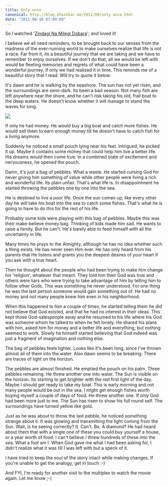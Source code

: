 ```yaml
---
title: Only once
canonical: http://blog.bhashkar.me/2011/08/only-once.html
date: "2011-08-10 07:09:00"
---
```

So I watched '[Zindagi Na Milegi Dobara](http://www.imdb.com/title/tt1562872/)'; and loved it!

I believe we all need reminders, to be brought back to our senses from the madness of the ever-running world to make ourselves realize that life is not a race.<span class="more"></span> Far from it, its a beautiful journey that we are taking and we have to remember to enjoy ourselves. If we don't do that, all we would be left with would be fleeting memories and regrets of what could have been a wonderful journey, if only we had realized it in time. This reminds me of a beautiful story that I read. Will try to quote it below.

It's dawn and he is walking by the seashore. The sun has not yet risen, and the surroundings are semi-dark. Its been a bad season. Not many fish are left anywhere near the shore, and he can't risk taking his old, frail boat to the deep waters. He doesn't know whether it will manage to stand the waves for long.

![](http://4.bp.blogspot.com/-yghiKCfz-eY/T6Z6FG88TzI/AAAAAAAAA30/GlwU94GvPbQ/s1600/orange_glow_of_the_dawn_sun_and_beauty_of_the_sky_reflecting_in_the_beach_and_sea.2560x1600.ba7662ff.jpg)

If only he had money. He would buy a big boat and catch more fishes. He would sell them to earn enough money till he doesn't have to catch fish for a living anymore.

Suddenly he noticed a small pouch lying near his feet. Intrigued, he picked it up. Maybe it contains some money that could help him live a better life. His dreams would then come true. In a combined state of excitement and nervousness, he opened the pouch.

Damn, it's just a bag of pebbles. What a waste. He started cursing God for never giving him something of value while other people were living a rich and wonderful life. Its plain unfair. That's what life is. In disappointment  he started throwing the pebbles one by one into the sea.

He is destined to live a poor life. Once the sun comes up, like every other day he will take his boat into the sea to catch some fishes. That's what he is going to have to do this for the rest of his life.

Probably some kids were playing with this bag of pebbles. Maybe this was their make-believe money bag. Thinking of kids made him sad. He wants to raise a family. But he can't. He's barely able to feed himself with all the uncertainty in life.

Many times he prays to the Almighty, although he has no idea whether such a thing exists. He has never seen Him ever. He has only heard from his parents that He listens and grants you the deepest desires of your heart if you ask with a true heart.

Then he thought about the people who had been trying to make him change his 'religion', whatever that meant. They told him their God was true and others were liars who were trying to take advantage of him by telling him to follow other Gods. This was something he never understood. For one thing he was the last person someone would gain something out of. He had no money and not many people knew him even in his neighborhood.

When this happened to him a couple of times, he started telling them he did not believe that God existed, and that he had no interest in their ideas. This kept those God-salespeople away and he resumed to his life where his God was someone whom he talked to when he felt lonely. He shared his plans with him, asked him for money and a better life and everything; but nothing seemed to work. Slowly he himself started believing that God indeed was just a fragment of imagination and nothing else.

The bag of pebbles feels lighter. Looks like it's been long, since I've thrown almost all of them into the water. Also dawn seems to be breaking. There are traces of light on the horizon.

The pebbles are almost finished. He emptied the pouch on his palm. Three pebbles remaining. He threw another one into water. The Sun is visible on the horizon. Its starting to get brighter with the red first light of the day. Maybe I should get ready to take my boat. This is early morning and not many people would be out in the sea. I might get enough fishes worth buying myself a couple of days of food. He threw another one. If only God had been more just to me. The Sun has risen to show his full round self. The surroundings have turned yellow like gold.

Just as he was about to throw the last pebble, he noticed something strange about it. It was glowing and transmitting the light coming from the Sun. Wait, is he seeing correctly? It. Can't. Be. A diamond? He had heard about them that with a single one of these you could buy yourself a house, or a year worth of food. I can't believe I threw hundreds of these into the sea. What a fool am I. When God gave me what I had been asking for, I didn't realize what it was till I was left with but a speck of it.

I have tried to keep the soul of the story intact while making changes. If you're unable to get the analogy, get in touch :-)

And FYI, I'm ready for another visit to the multiplex to watch the movie again.
Let me know ;-)